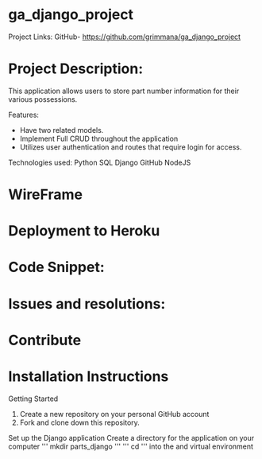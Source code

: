 # ga_django_project
Project Links: GitHub- https://github.com/grimmana/ga_django_project

# Project Description:
This application allows users to store part number information for their various possessions. 

Features:
- Have two related models.
- Implement Full CRUD throughout the application
- Utilizes user authentication and routes that require login for access.


Technologies used:
Python
SQL
Django
GitHub
NodeJS
# WireFrame

# Deployment to Heroku 
# Code Snippet:
# Issues and resolutions:
# Contribute

# Installation Instructions 

<!-- This section should walk a reader, step by step, through the process of setting up your project
For a tool meant to be integrated into other projects, this would likely outline the process of installing and accessing this tool in your project
For an application, this would likely outline the process of forking, cloning, and starting the app locally -->

Getting Started
1. Create a new repository on your personal GitHub account 
2. Fork and clone down this repository.

Set up the Django application
Create a directory for the application on your computer
    '''
    mkdir parts_django
    '''
'''
cd
''' into the and virtual environment





		









